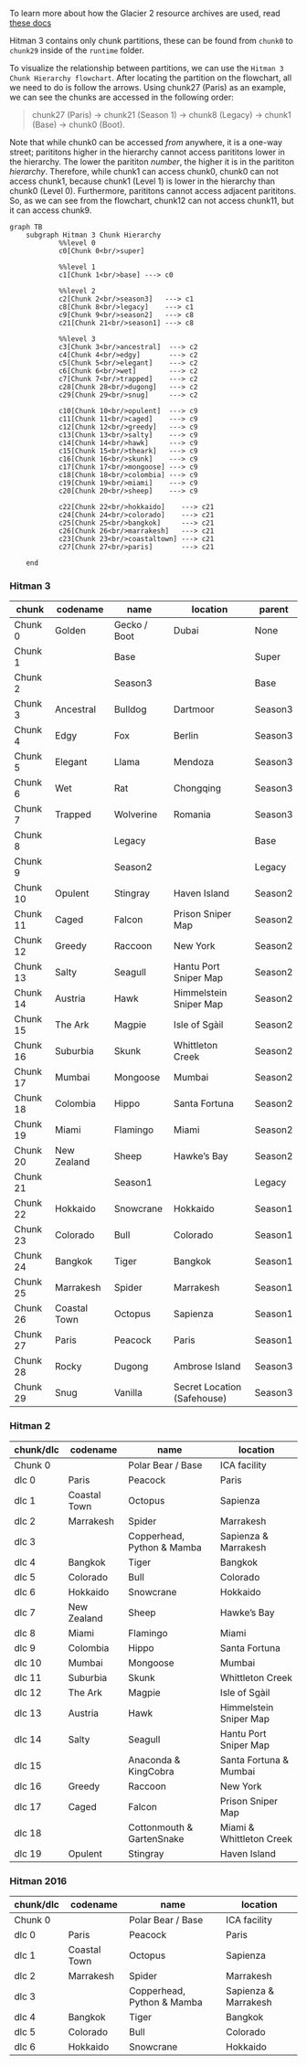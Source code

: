 
To learn more about how the Glacier 2 resource archives are used, read [these docs](/docs/modding/Hitman/guides/locating_locations.md")

Hitman 3 contains only chunk partitions, these can be found from `chunk0` to `chunk29` inside of the `runtime` folder.

To visualize the relationship between partitions, we can use the `Hitman 3 Chunk Hierarchy flowchart`. After locating the partition on the flowchart, all we need to do is follow the arrows. Using chunk27 (Paris) as an example, we can see the chunks are accessed in the following order:

> chunk27 (Paris) -> chunk21 (Season 1) -> chunk8 (Legacy) -> chunk1 (Base) -> chunk0 (Boot).

Note that while chunk0 can be accessed _from_ anywhere, it is a one-way street; parititons higher in the hierarchy cannot access parititons lower in the hierarchy. The lower the parititon _number_, the higher it is in the parititon _hierarchy_. Therefore, while chunk1 can access chunk0, chunk0 can not access chunk1, because chunk1 (Level 1) is lower in the hierarchy than chunk0 (Level 0). Furthermore, parititons cannot access adjacent parititons. So, as we can see from the flowchart, chunk12 can not access chunk11, but it can access chunk9.

```mermaid
graph TB
    subgraph Hitman 3 Chunk Hierarchy
            %%level 0
            c0[Chunk 0<br/>super]

            %%level 1
            c1[Chunk 1<br/>base] ---> c0
        
            %%level 2
            c2[Chunk 2<br/>season3]   ---> c1
            c8[Chunk 8<br/>legacy]    ---> c1
            c9[Chunk 9<br/>season2]   ---> c8
            c21[Chunk 21<br/>season1] ---> c8

            %%level 3
            c3[Chunk 3<br/>ancestral]  ---> c2
            c4[Chunk 4<br/>edgy]       ---> c2
            c5[Chunk 5<br/>elegant]    ---> c2
            c6[Chunk 6<br/>wet]        ---> c2
            c7[Chunk 7<br/>trapped]    ---> c2
            c28[Chunk 28<br/>dugong]   ---> c2
            c29[Chunk 29<br/>snug]     ---> c2

            c10[Chunk 10<br/>opulent]  ---> c9
            c11[Chunk 11<br/>caged]    ---> c9
            c12[Chunk 12<br/>greedy]   ---> c9
            c13[Chunk 13<br/>salty]    ---> c9
            c14[Chunk 14<br/>hawk]     ---> c9
            c15[Chunk 15<br/>theark]   ---> c9
            c16[Chunk 16<br/>skunk]    ---> c9
            c17[Chunk 17<br/>mongoose] ---> c9
            c18[Chunk 18<br/>colombia] ---> c9
            c19[Chunk 19<br/>miami]    ---> c9
            c20[Chunk 20<br/>sheep]    ---> c9

            c22[Chunk 22<br/>hokkaido]    ---> c21
            c24[Chunk 24<br/>colorado]    ---> c21
            c25[Chunk 25<br/>bangkok]     ---> c21
            c26[Chunk 26<br/>marrakesh]   ---> c21
            c23[Chunk 23<br/>coastaltown] ---> c21
            c27[Chunk 27<br/>paris]       ---> c21

    end
```
### Hitman 3

| chunk    | codename     | name         | location                    | parent  |
| -------- | ------------ | ------------ | --------------------------- | ------- |
| Chunk 0  | Golden       | Gecko / Boot | Dubai                       | None    |
| Chunk 1  |              | Base         |                             | Super   |
| Chunk 2  |              | Season3      |                             | Base    |
| Chunk 3  | Ancestral    | Bulldog      | Dartmoor                    | Season3 |
| Chunk 4  | Edgy         | Fox          | Berlin                      | Season3 |
| Chunk 5  | Elegant      | Llama        | Mendoza                     | Season3 |
| Chunk 6  | Wet          | Rat          | Chongqing                   | Season3 |
| Chunk 7  | Trapped      | Wolverine    | Romania                     | Season3 |
| Chunk 8  |              | Legacy       |                             | Base    |
| Chunk 9  |              | Season2      |                             | Legacy  |
| Chunk 10 | Opulent      | Stingray     | Haven Island                | Season2 |
| Chunk 11 | Caged        | Falcon       | Prison Sniper Map           | Season2 |
| Chunk 12 | Greedy       | Raccoon      | New York                    | Season2 |
| Chunk 13 | Salty        | Seagull      | Hantu Port Sniper Map       | Season2 |
| Chunk 14 | Austria      | Hawk         | Himmelstein Sniper Map      | Season2 |
| Chunk 15 | The Ark      | Magpie       | Isle of Sgàil               | Season2 |
| Chunk 16 | Suburbia     | Skunk        | Whittleton Creek            | Season2 |
| Chunk 17 | Mumbai       | Mongoose     | Mumbai                      | Season2 |
| Chunk 18 | Colombia     | Hippo        | Santa Fortuna               | Season2 |
| Chunk 19 | Miami        | Flamingo     | Miami                       | Season2 |
| Chunk 20 | New Zealand  | Sheep        | Hawke’s Bay                 | Season2 |
| Chunk 21 |              | Season1      |                             | Legacy  |
| Chunk 22 | Hokkaido     | Snowcrane    | Hokkaido                    | Season1 |
| Chunk 23 | Colorado     | Bull         | Colorado                    | Season1 |
| Chunk 24 | Bangkok      | Tiger        | Bangkok                     | Season1 |
| Chunk 25 | Marrakesh    | Spider       | Marrakesh                   | Season1 |
| Chunk 26 | Coastal Town | Octopus      | Sapienza                    | Season1 |
| Chunk 27 | Paris        | Peacock      | Paris                       | Season1 |
| Chunk 28 | Rocky        | Dugong       | Ambrose Island              | Season3 |
| Chunk 29 | Snug         | Vanilla      | Secret Location (Safehouse) | Season3 |

### Hitman 2

| chunk/dlc | codename     | name                       | location                 |
| --------- | ------------ | -------------------------- | ------------------------ |
| Chunk 0   |              | Polar Bear / Base          | ICA facility             |
| dlc 0     | Paris        | Peacock                    | Paris                    |
| dlc 1     | Coastal Town | Octopus                    | Sapienza                 |
| dlc 2     | Marrakesh    | Spider                     | Marrakesh                |
| dlc 3     |              | Copperhead, Python & Mamba | Sapienza & Marrakesh     |
| dlc 4     | Bangkok      | Tiger                      | Bangkok                  |
| dlc 5     | Colorado     | Bull                       | Colorado                 |
| dlc 6     | Hokkaido     | Snowcrane                  | Hokkaido                 |
| dlc 7     | New Zealand  | Sheep                      | Hawke’s Bay              |
| dlc 8     | Miami        | Flamingo                   | Miami                    |
| dlc 9     | Colombia     | Hippo                      | Santa Fortuna            |
| dlc 10    | Mumbai       | Mongoose                   | Mumbai                   |
| dlc 11    | Suburbia     | Skunk                      | Whittleton Creek         |
| dlc 12    | The Ark      | Magpie                     | Isle of Sgàil            |
| dlc 13    | Austria      | Hawk                       | Himmelstein Sniper Map   |
| dlc 14    | Salty        | Seagull                    | Hantu Port Sniper Map    |
| dlc 15    |              | Anaconda & KingCobra       | Santa Fortuna & Mumbai   |
| dlc 16    | Greedy       | Raccoon                    | New York                 |
| dlc 17    | Caged        | Falcon                     | Prison Sniper Map        |
| dlc 18    |              | Cottonmouth & GartenSnake  | Miami & Whittleton Creek |
| dlc 19    | Opulent      | Stingray                   | Haven Island             |

### Hitman 2016

| chunk/dlc | codename     | name                       | location             |
| --------- | ------------ | -------------------------- | -------------------- |
| Chunk 0   |              | Polar Bear / Base          | ICA facility         |
| dlc 0     | Paris        | Peacock                    | Paris                |
| dlc 1     | Coastal Town | Octopus                    | Sapienza             |
| dlc 2     | Marrakesh    | Spider                     | Marrakesh            |
| dlc 3     |              | Copperhead, Python & Mamba | Sapienza & Marrakesh |
| dlc 4     | Bangkok      | Tiger                      | Bangkok              |
| dlc 5     | Colorado     | Bull                       | Colorado             |
| dlc 6     | Hokkaido     | Snowcrane                  | Hokkaido             |

